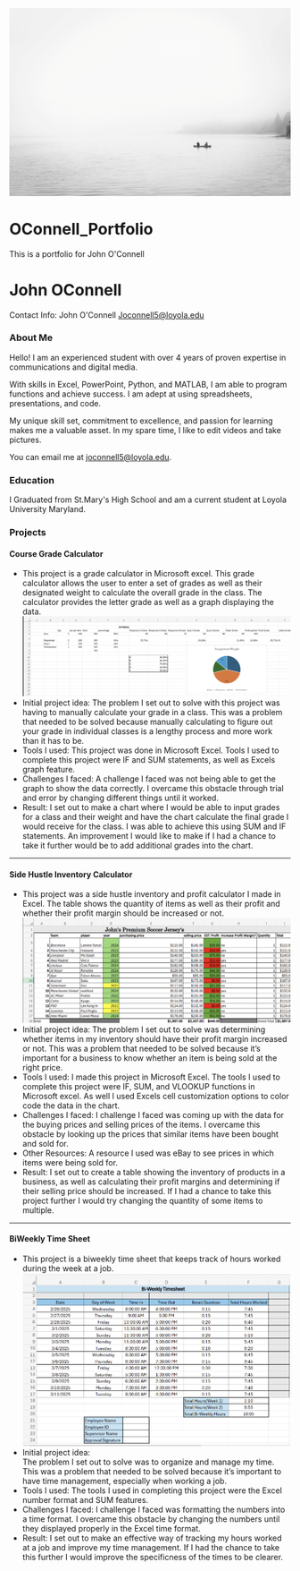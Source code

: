 ![backgroundimage](/images/background_image.jpg)
# OConnell_Portfolio
This is a portfolio for John O'Connell
# John OConnell
Contact Info: John O'Connell Joconnell5@loyola.edu
### About Me 
Hello! I am an experienced student with over 4 years of proven expertise in communications and digital media. 

With skills in Excel, PowerPoint, Python, and MATLAB, I am able to program functions and achieve success. I am adept at using spreadsheets, presentations, and code. 

My unique skill set, commitment to excellence, and passion for learning makes me a valuable asset.  In my spare time, I like to edit videos and take pictures. 

You can email me at joconnell5@loyola.edu.


### Education 
I Graduated from St.Mary's High School and am a current student at Loyola University Maryland.

### Projects

#### Course Grade Calculator
 - This project is a grade calculator in Microsoft excel. This grade calculator allows the user to enter a set of grades as well as their designated weight to calculate the overall grade in the class. The calculator provides the letter grade as well as a graph displaying the data.
![screenshot1](/images/screenshot1.png)
 - Initial project idea: 
The problem I set out to solve with this project was having to manually calculate your grade in a class. This was a problem that needed to be solved because manually calculating to figure out your grade in individual classes is a lengthy process and more work than it has to be. 
 - Tools I used: 
This project was done in Microsoft Excel. Tools I used to complete this project were IF and SUM statements, as well as Excels graph feature. 
 - Challenges I faced:
A challenge I faced was not being able to get the graph to show the data correctly. I overcame this obstacle through trial and error by changing different things until it worked.
 - Result:
I set out to make a chart where I would be able to input grades for a class and their weight and have the chart calculate the final grade I would receive for the class. I was able to achieve this using SUM and IF statements. An improvement I would like to make if I had a chance to take it further would be to add additional grades into the chart. 

***

#### Side Hustle Inventory Calculator
 - This project was a side hustle inventory and profit calculator I made in Excel. The table shows the quantity of items as well as their profit and whether their profit margin should be increased or not.
![screenshot2](/images/screenshot2.png)
 - Initial project idea: 
The problem I set out to solve was determining whether items in my inventory should have their profit margin increased or not. This was a problem that needed to be solved because it’s important for a business to know whether an item is being sold at the right price.
 - Tools I used: 
I made this project in Microsoft Excel. The tools I used to complete this project were IF, SUM, and VLOOKUP functions in Microsoft excel. As well I used Excels cell customization options to color code the data in the chart. 
 - Challenges I faced:
I challenge I faced was coming up with the data for the buying prices and selling prices of the items. I overcame this obstacle by looking up the prices that similar items have been bought and sold for.
 - Other Resources: 
A resource I used was eBay to see prices in which items were being sold for. 
 - Result:
I set out to create a table showing the inventory of products in a business, as well as calculating their profit margins and determining if their selling price should be increased. If I had a chance to take this project further I would try changing the quantity of some items to multiple. 

***

#### BiWeekly Time Sheet
 - This project is a biweekly time sheet that keeps track of hours worked during the week at a job. 
![screenshot3](/images/screenshot3.png)
 - Initial project idea:  
The problem I set out to solve was to organize and manage my time. This was a problem that needed to be solved because it’s important to have time management, especially when working a job. 
 - Tools I used: 
The tools I used in completing this project were the Excel number format and SUM features.
 - Challenges I faced:
I challenge I faced was formatting the numbers into a time format. I overcame this obstacle by changing the numbers until they displayed properly in the Excel time format. 
 - Result:
I set out to make an effective way of tracking my hours worked at a job and improve my time management. If I had the chance to take this further I would improve the specificness of the times to be clearer. 


